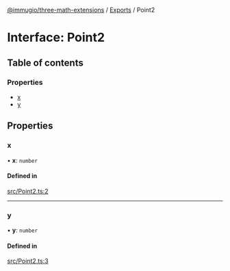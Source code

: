 [@immugio/three-math-extensions](../README.md) / [Exports](../modules.md) / Point2

# Interface: Point2

## Table of contents

### Properties

- [x](Point2.md#x)
- [y](Point2.md#y)

## Properties

### x

• **x**: `number`

#### Defined in

[src/Point2.ts:2](https://github.com/Immugio/three-math-extensions/blob/151f214/src/Point2.ts#L2)

___

### y

• **y**: `number`

#### Defined in

[src/Point2.ts:3](https://github.com/Immugio/three-math-extensions/blob/151f214/src/Point2.ts#L3)
